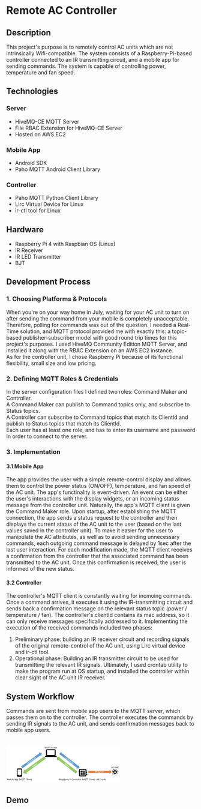 # Remote AC Controller
## Description
This project's purpose is to remotely control AC units which are not intrinsically Wifi-compatible. The system consists of a Raspberry-Pi-based controller connected to an IR transmitting circuit, and a mobile app for sending commands.
The system is capable of controlling power, temperature and fan speed. 
## Technologies
### Server
* HiveMQ-CE MQTT Server
* File RBAC Extension for HiveMQ-CE Server
* Hosted on AWS EC2
### Mobile App
* Android SDK
* Paho MQTT Android Client Library
### Controller
* Paho MQTT Python Client Library
* Lirc Virtual Device for Linux
* ir-ctl tool for Linux
## Hardware
* Raspberry Pi 4 with Raspbian OS (Linux)
* IR Receiver
* IR LED Transmitter
* BJT
## Development Process
### 1. Choosing Platforms & Protocols
When you're on your way home in July, waiting for your AC unit to turn on after sending the command from your mobile is completely unacceptable. Therefore, polling for commands was
out of the question. I needed a Real-Time solution, and MQTT protocol provided me with exactly this: a topic-based publisher-subscriber model with good round trip times
for this project's purposes. I used HiveMQ Community Edition MQTT Server, and installed it along with the RBAC Extension on an AWS EC2 instance. <br/>
As for the controller unit, I chose Raspberry Pi because of its functional flexibility, small size and low pricing. 
### 2. Defining MQTT Roles & Credentials
In the server configuration files I defined two roles: Command Maker and Controller. <br/>
A Command Maker can publish to Command topics only, and subscribe to Status topics.<br/>
A Controller can subscribe to Command topics that match its ClientId and publish to Status topics that match its ClientId.<br/>
Each user has at least one role, and has to enter its username and password In order to connect to the server.
### 3. Implementation
#### 3.1 Mobile App
The app provides the user with a simple remote-control display and allows them to control the power status (ON/OFF), temperature, and fan speed of the AC unit. The app's functinality is event-driven. An event can be either the user's interactions with the display widgets, or an incoming status message from the controller unit. Naturally, the app's MQTT client is given the Command Maker role. Upon startup, after establishing the MQTT connection, the app sends a status request to the controller and then displays the current status of the AC unit to the user (based on the last values saved in the controller unit). To make it easier for the user to manipulate the AC attributes, as well as to avoid sending unnecessary commands, each outgoing command message is delayed by 1sec after the last user interaction. For each modification made, the MQTT client receives a confirmation from the controller that the associated command has been transmitted to the AC unit. Once this confirmation is received,  the user is informed of the new status.
#### 3.2 Controller
The controller's MQTT client is constantly waiting for incmoing commands. Once a command arrives, it executes it using the IR-transmitting circuit and sends back a confirmation message on the relevant status topic (power / temperature / fan).
The controller's clientId contains its mac address, so it can only receive messages specifically addressed to it.
Implementing the execution of the received commands included two phases:
1. Preliminary phase: building an IR receiver circuit and recording signals of the original remote-control of the AC unit, using Lirc virtual device and ir-ctl tool.
2. Operational phase: Building an IR transmitter circuit to be used for transmitting the relevant IR signals.
Ultimately, I used crontab utility to make the program run at OS startup, and installed the controller within clear sight of the AC unit IR receiver.
## System Workflow
Commands are sent from mobile app users to the MQTT server, which passes them on to the controller. The controller executes the commands by sending IR signals to the AC unit, and sends confirmation messages back to mobile app users.<br/><br/><br/>
<img src="https://github.com/galwaitzman/ac_controller_mobile_app/blob/master/%E2%80%8F%E2%80%8Fworkflow.PNG" width = "60%" height="60%">
## Demo
